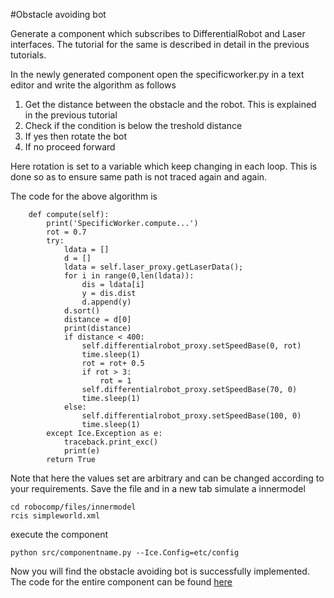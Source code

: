 #Obstacle avoiding bot

Generate a component which subscribes to DifferentialRobot and Laser interfaces. The tutorial for the same is described in detail in the previous tutorials.

In the newly generated component open the specificworker.py in a text editor and write the algorithm as follows

1. Get the distance between the obstacle and the robot. This is explained in the previous tutorial
2. Check if the condition is below the treshold distance
3. If yes then rotate the bot
4. If no proceed forward

Here rotation is set to a variable which keep changing in each loop. This is done so as to ensure same path is not traced again and again.

The code for the above algorithm is

		def compute(self):
			print('SpecificWorker.compute...')
			rot = 0.7
			try:
				ldata = []
				d = []
				ldata = self.laser_proxy.getLaserData();
				for i in range(0,len(ldata)):
					dis = ldata[i]
					y = dis.dist
					d.append(y)
				d.sort()
				distance = d[0]
				print(distance)
				if distance < 400:
					self.differentialrobot_proxy.setSpeedBase(0, rot)
					time.sleep(1)
					rot = rot+ 0.5
					if rot > 3:
						rot = 1
					self.differentialrobot_proxy.setSpeedBase(70, 0)
					time.sleep(1)
				else:
					self.differentialrobot_proxy.setSpeedBase(100, 0)
					time.sleep(1)
			except Ice.Exception as e:
				traceback.print_exc()
				print(e)
			return True

Note that here the values set are arbitrary and can be changed according to your requirements. Save the file and in a new tab simulate a innermodel
	
	cd robocomp/files/innermodel
	rcis simpleworld.xml
 
execute the component

	python src/componentname.py --Ice.Config=etc/config

Now you will find the obstacle avoiding bot is successfully implemented. The code for the entire component can be found [here](https://github.com/rajathkumarmp/RoboComp-Python-Components/tree/master/ObstacleAvoidBot)

